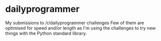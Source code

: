 # dailyprogrammer
My submissions to /r/dailyprogrammer challenges
Few of them are optimised for speed and/or length as I'm using the challenges to try new things with the Python standard library.